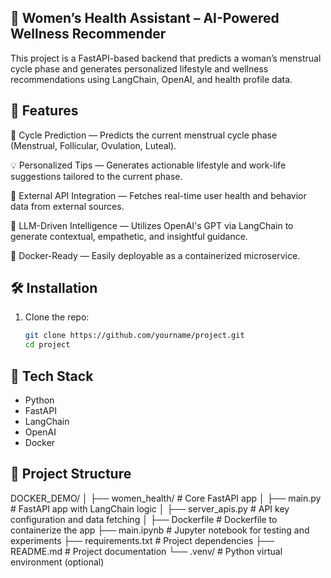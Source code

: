 
## 🧠 Women’s Health Assistant – AI-Powered Wellness Recommender
This project is a FastAPI-based backend that predicts a woman’s menstrual cycle phase and generates personalized lifestyle and wellness recommendations using LangChain, OpenAI, and health profile data.

## 📌 Features
🔄 Cycle Prediction — Predicts the current menstrual cycle phase (Menstrual, Follicular, Ovulation, Luteal).

💡 Personalized Tips — Generates actionable lifestyle and work-life suggestions tailored to the current phase.

🔗 External API Integration — Fetches real-time user health and behavior data from external sources.

🧠 LLM-Driven Intelligence — Utilizes OpenAI's GPT via LangChain to generate contextual, empathetic, and insightful guidance.

🐳 Docker-Ready — Easily deployable as a containerized microservice.

## 🛠️ Installation

1. Clone the repo:
   ```bash
   git clone https://github.com/yourname/project.git
   cd project


## 🧰 Tech Stack
- Python
- FastAPI
- LangChain
- OpenAI
- Docker


## 📂 Project Structure
DOCKER_DEMO/ │ ├── women_health/ # Core FastAPI app │ ├── main.py # FastAPI app with LangChain logic │ ├── server_apis.py # API key configuration and data fetching │ ├── Dockerfile # Dockerfile to containerize the app ├── main.ipynb # Jupyter notebook for testing and experiments ├── requirements.txt # Project dependencies ├── README.md # Project documentation └── .venv/ # Python virtual environment (optional)





